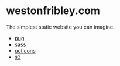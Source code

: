 # westonfribley.com

The simplest static website you can imagine.

- [pug](https://github.com/pugjs/pug)
- [sass](https://github.com/sass/node-sass)
- [octicons](https://github.com/primer/octicons/)
- [s3](https://github.com/andrewrk/node-s3-client)
